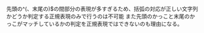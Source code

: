 先頭の^(、末尾の)$の間部分の表現が多すぎるため、括弧の対応が正しい文字列かどうか判定する正規表現のみで行うのは不可能
また先頭のかっこと末尾のかっこがマッチしているかの判定を正規表現ではできないのも理由になる。